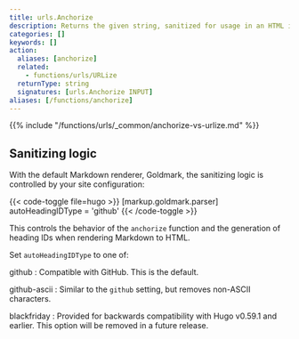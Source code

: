 ```yaml
---
title: urls.Anchorize
description: Returns the given string, sanitized for usage in an HTML id attribute.
categories: []
keywords: []
action:
  aliases: [anchorize]
  related:
    - functions/urls/URLize
  returnType: string
  signatures: [urls.Anchorize INPUT]
aliases: [/functions/anchorize]
---
```


{{% include "/functions/urls/_common/anchorize-vs-urlize.md" %}}

## Sanitizing logic

With the default Markdown renderer, Goldmark, the sanitizing logic is controlled by your site configuration:

{{< code-toggle file=hugo >}}
[markup.goldmark.parser]
autoHeadingIDType = 'github'
{{< /code-toggle >}}

This controls the behavior of the `anchorize` function and the generation of heading IDs when rendering Markdown to HTML.

Set `autoHeadingIDType` to one of:

github
: Compatible with GitHub. This is the default.

github-ascii
: Similar to the `github` setting, but removes non-ASCII characters. 

blackfriday
: Provided for backwards compatibility with Hugo v0.59.1 and earlier. This option will be removed in a future release.
